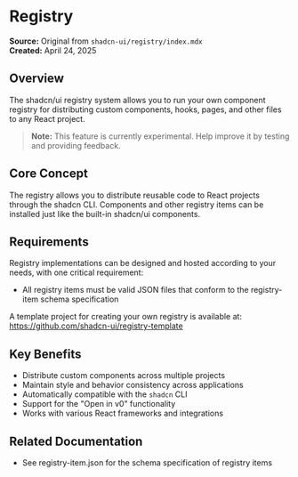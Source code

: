 # Registry

**Source:** Original from `shadcn-ui/registry/index.mdx`  
**Created:** April 24, 2025  

## Overview
The shadcn/ui registry system allows you to run your own component registry for distributing custom components, hooks, pages, and other files to any React project.

> **Note:** This feature is currently experimental. Help improve it by testing and providing feedback.

## Core Concept
The registry allows you to distribute reusable code to React projects through the shadcn CLI. Components and other registry items can be installed just like the built-in shadcn/ui components.

## Requirements

Registry implementations can be designed and hosted according to your needs, with one critical requirement:

- All registry items must be valid JSON files that conform to the registry-item schema specification

A template project for creating your own registry is available at: https://github.com/shadcn-ui/registry-template

## Key Benefits
- Distribute custom components across multiple projects
- Maintain style and behavior consistency across applications
- Automatically compatible with the `shadcn` CLI
- Support for the "Open in v0" functionality
- Works with various React frameworks and integrations

## Related Documentation
- See registry-item.json for the schema specification of registry items